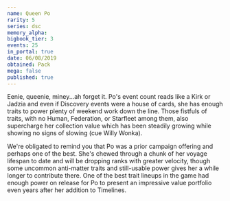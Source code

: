 ```yaml
---
name: Queen Po
rarity: 5
series: dsc
memory_alpha:
bigbook_tier: 3
events: 25
in_portal: true
date: 06/08/2019
obtained: Pack
mega: false
published: true
---
```


Eenie, queenie, miney...ah forget it. Po's event count reads like a Kirk or Jadzia and even if Discovery events were a house of cards, she has enough traits to power plenty of weekend work down the line. Those fistfuls of traits, with no Human, Federation, or Starfleet among them, also supercharge her collection value which has been steadily growing while showing no signs of slowing (cue Willy Wonka).

We're obligated to remind you that Po was a prior campaign offering and perhaps one of the best. She's chewed through a chunk of her voyage lifespan to date and will be dropping ranks with greater velocity, though some uncommon anti-matter traits and still-usable power gives her a while longer to contribute there. One of the best trait lineups in the game had enough power on release for Po to present an impressive value portfolio even years after her addition to Timelines.
